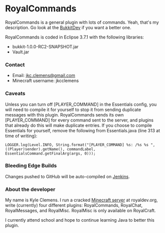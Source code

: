 RoyalCommands
=============

RoyalCommands is a general plugin with lots of commands. Yeah, that's my description. Go look at the [BukkitDev](http://dev.bukkit.org/server-mods/royalcommands) if you want a better one.

RoyalCommands is coded in Eclipse 3.7.1 with the following libraries:

 * bukkit-1.0.0-RC2-SNAPSHOT.jar
 * Vault.jar

### Contact

 * Email: jkc.clemens@gmail.com
 * Minecraft username: jkcclemens

### Caveats

Unless you can turn off [PLAYER_COMMAND] in the Essentials config, you will need to compile it for yourself to stop it from sending duplicate messages with this plugin.
RoyalCommands sends its own [PLAYER_COMMAND] for every command sent to the server, and plugins that already do this will make duplicate entries. If you choose to
compile Essentials for yourself, remove the following from Essentials.java (line 313 at time of writing):

	LOGGER.log(Level.INFO, String.format("[PLAYER_COMMAND] %s: /%s %s ", ((Player)sender).getName(), commandLabel, EssentialsCommand.getFinalArg(args, 0)));

### Bleeding Edge Builds

Changes pushed to GitHub will be auto-compiled on [Jenkins](http://royalcraftci.no-ip.org).

### About the developer

My name is Kyle Clemens. I run a cracked [Minecraft server](http://royaldev.org) at royaldev.org, write (currently) four different plugins: RoyalCommands, RoyalChat, RoyalMessages, and RoyalMisc.
RoyalMisc is only available on RoyalCraft.

I currently attend school and hope to continue learning Java to better this plugin.

